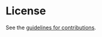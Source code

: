 # License

See the
[guidelines for contributions](https://github.com/lake-wg/authz/blob/master/CONTRIBUTING.md).
